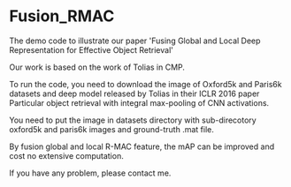 # Fusion_RMAC
The demo code to illustrate our paper 'Fusing Global and Local Deep Representation for Effective Object Retrieval'

Our work is based on the work of Tolias in CMP.

To run the code, you need to download the image of Oxford5k and Paris6k datasets and deep model released by Tolias in their ICLR 2016 paper
Particular object retrieval with integral max-pooling of CNN activations.

You need to put the image in datasets directory with sub-direcotory oxford5k and paris6k images and ground-truth .mat file.

By fusion global and local R-MAC feature, the mAP can be improved and cost no extensive computation.

If you have any problem, please contact me.
